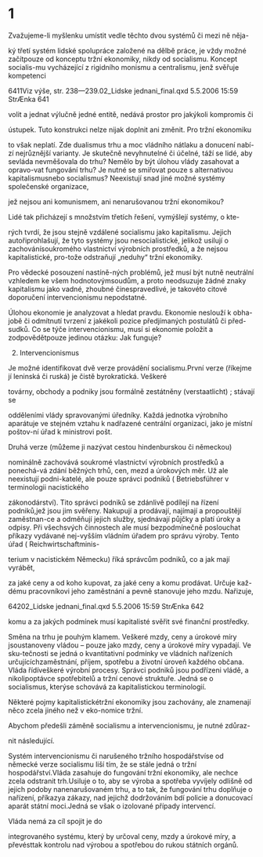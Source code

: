 # 1

Zvažujeme-li myšlenku umístit vedle těchto dvou systémů či mezi ně něja-

ký třetí systém lidské spolupráce založené na dělbě práce, je vždy možné začítpouze od konceptu tržní ekonomiky, nikdy od socialismu. Koncept socialis-mu vycházející z rigidního monismu a centralismu, jenž svěřuje kompetenci

6411Viz výše, str. 238—239.02_Lidske jednani_final.qxd 5.5.2006 15:59 StrÆnka 641

volit a jednat výlučně jedné entitě, nedává prostor pro jakýkoli kompromis či

ústupek. Tuto konstrukci nelze nijak doplnit ani změnit. Pro tržní ekonomiku

to však neplatí. Zde dualismus trhu a moc vládního nátlaku a donucení nabí-zí nejrůznější varianty. Je skutečně nevyhnutelné či účelné, táží se lidé, aby sevláda nevměšovala do trhu? Nemělo by být úlohou vlády zasahovat a opravo-vat fungování trhu? Je nutné se smiřovat pouze s alternativou kapitalismusnebo socialismus? Neexistují snad jiné možné systémy společenské organizace,

jež nejsou ani komunismem, ani nenarušovanou tržní ekonomikou?

Lidé tak přicházejí s množstvím třetích řešení, vymýšlejí systémy, o kte-

rých tvrdí, že jsou stejně vzdálené socialismu jako kapitalismu. Jejich autořiprohlašují, že tyto systémy jsou nesocialistické, jelikož usilují o zachovánísoukromého vlastnictví výrobních prostředků, a že nejsou kapitalistické, pro-tože odstraňují „neduhy“ tržní ekonomiky.

Pro vědecké posouzení nastíně-ných problémů, jež musí být nutně neutrální vzhledem ke všem hodnotovýmsoudům, a proto neodsuzuje žádné znaky kapitalismu jako vadné, zhoubné činespravedlivé, je takovéto citové doporučení intervencionismu nepodstatné.

Úlohou ekonomie je analyzovat a hledat pravdu. Ekonomie neslouží k obha-jobě či odmítnutí tvrzení z jakékoli pozice předjímaných postulátů či před-sudků. Co se týče intervencionismu, musí si ekonomie položit a zodpovědětpouze jedinou otázku: Jak funguje?

2. Intervencionismus

Je možné identifikovat dvě verze provádění socialismu.První verze (říkejme jí leninská či ruská) je čistě byrokratická. Veškeré

továrny, obchody a podniky jsou formálně zestátněny (verstaatlicht) ; stávají se

odděleními vlády spravovanými úředníky. Každá jednotka výrobního aparátuje ve stejném vztahu k nadřazené centrální organizaci, jako je místní poštov-ní úřad k ministrovi pošt.

Druhá verze (můžeme ji nazývat cestou hindenburskou či německou)

nominálně zachovává soukromé vlastnictví výrobních prostředků a ponechá-vá zdání běžných trhů, cen, mezd a úrokových měr. Už ale neexistují podni-katelé, ale pouze správci podniků ( Betriebsführer v terminologii nacistického

zákonodárství). Tito správci podniků se zdánlivě podílejí na řízení podniků,jež jsou jim svěřeny. Nakupují a prodávají, najímají a propouštějí zaměstnan-ce a odměňují jejich služby, sjednávají půjčky a platí úroky a odpisy. Při všechsvých činnostech ale musí bezpodmínečně poslouchat příkazy vydávané nej-vyšším vládním úřadem pro správu výroby. Tento úřad ( Reichwirtschaftminis-

terium v nacistickém Německu) říká správcům podniků, co a jak mají vyrábět,

za jaké ceny a od koho kupovat, za jaké ceny a komu prodávat. Určuje kaž-dému pracovníkovi jeho zaměstnání a pevně stanovuje jeho mzdu. Nařizuje,

64202_Lidske jednani_final.qxd 5.5.2006 15:59 StrÆnka 642

komu a za jakých podmínek musí kapitalisté svěřit své finanční prostředky.

Směna na trhu je pouhým klamem. Veškeré mzdy, ceny a úrokové míry jsoustanoveny vládou – pouze jako mzdy, ceny a úrokové míry vypadají. Ve sku-tečnosti se jedná o kvantitativní podmínky ve vládních nařízeních určujícíchzaměstnání, příjem, spotřebu a životní úroveň každého občana. Vláda řídíveškeré výrobní procesy. Správci podniků jsou podřízeni vládě, a nikolipoptávce spotřebitelů a tržní cenové struktuře. Jedná se o socialismus, kterýse schovává za kapitalistickou terminologií.

Některé pojmy kapitalistickétržní ekonomiky jsou zachovány, ale znamenají něco zcela jiného než v eko-nomice tržní.

Abychom předešli záměně socialismu a intervencionismu, je nutné zdůraz-

nit následující.

Systém intervencionismu či narušeného tržního hospodářstvíse od německé verze socialismu liší tím, že se stále jedná o tržní hospodářství.Vláda zasahuje do fungování tržní ekonomiky, ale nechce zcela odstranit trh.Usiluje o to, aby se výroba a spotřeba vyvíjely odlišně od jejich podoby nanenarušovaném trhu, a to tak, že fungování trhu doplňuje o nařízení, příkazya zákazy, nad jejichž dodržováním bdí policie a donucovací aparát státní moci.Jedná se však o izolované případy intervencí.

Vláda nemá za cíl spojit je do

integrovaného systému, který by určoval ceny, mzdy a úrokové míry, a převésttak kontrolu nad výrobou a spotřebou do rukou státních orgánů.
